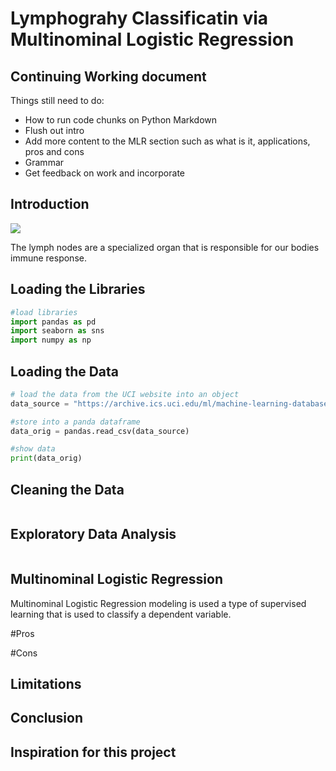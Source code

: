 # Lymphograhy Classificatin via Multinominal Logistic Regression

## Continuing Working document

Things still need to do:
* How to run code chunks on Python Markdown
* Flush out intro
* Add more content to the MLR section such as what is it, applications, pros and cons
* Grammar
* Get feedback on work and incorporate


## Introduction
![](https://healthjade.net/wp-content/uploads/2019/12/lymph-node-infection.jpg)

The lymph nodes are a specialized organ that is responsible for our bodies immune response.

## Loading the Libraries
```python
#load libraries
import pandas as pd
import seaborn as sns
import numpy as np
```

## Loading the Data
```python
# load the data from the UCI website into an object
data_source = "https://archive.ics.uci.edu/ml/machine-learning-databases/lymphography/lymphography.data"

#store into a panda dataframe
data_orig = pandas.read_csv(data_source)

#show data
print(data_orig)

```

## Cleaning the Data
```

```

## Exploratory Data Analysis
```

```

## Multinominal Logistic Regression
Multinominal Logistic Regression modeling is used a type of supervised learning that is used to classify a dependent variable. 

#Pros


#Cons

## Limitations

## Conclusion


## Inspiration for this project



